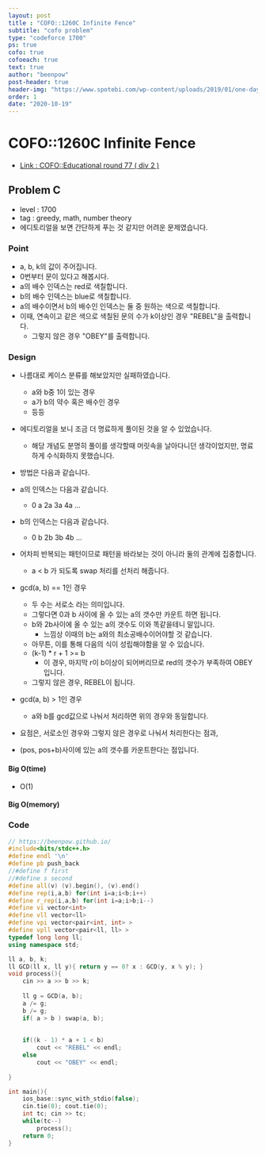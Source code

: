 ```yaml
---
layout: post
title : "COFO::1260C Infinite Fence"
subtitle: "cofo problem"
type: "codeforce 1700"
ps: true
cofo: true
cofoeach: true
text: true
author: "beenpow"
post-header: true
header-img: "https://www.spotebi.com/wp-content/uploads/2019/01/one-day-day-one-workout-motivation-spotebi.jpg"
order: 1
date: "2020-10-19"
---
```

# COFO::1260C Infinite Fence
- [Link : COFO::Educational round 77 ( div 2 )](https://codeforces.com/problemset/problem/1260/C)

## Problem C

- level : 1700
- tag : greedy, math, number theory
- 에디토리얼을 보면 간단하게 푸는 것 같지만 어려운 문제였습니다.

### Point
- a, b, k의 값이 주어집니다.
- 0번부터 문이 있다고 해봅시다.
- a의 배수 인덱스는 red로 색칠합니다.
- b의 배수 인덱스는 blue로 색칠합니다.
- a의 배수이면서 b의 배수인 인덱스는 둘 중 원하는 색으로 색칠합니다.
- 이때, 연속이고 같은 색으로 색칠된 문의 수가 k이상인 경우 "REBEL"을 출력합니다.
  - 그렇지 않은 경우 "OBEY"를 출력합니다.

### Design
- 나름대로 케이스 분류를 해보았지만 실패하였습니다.
  - a와 b중 1이 있는 경우 
  - a가 b의 약수 혹은 배수인 경우 
  - 등등
- 에디토리얼을 보니 조금 더 명료하게 풀이된 것을 알 수 있었습니다.
  - 해당 개념도 분명히 풀이를 생각할때 머릿속을 날아다니던 생각이었지만, 명료하게 수식화하지 못했습니다.

- 방법은 다음과 같습니다.
- a의 인덱스는 다음과 같습니다.
  - 0 a 2a 3a 4a ...
- b의 인덱스는 다음과 같습니다.
  - 0 b 2b 3b 4b ...
- 어차피 반복되는 패턴이므로 패턴을 바라보는 것이 아니라 둘의 관계에 집중합니다.
  - a < b 가 되도록 swap 처리를 선처리 해줍니다.
- gcd(a, b) == 1인 경우
  - 두 수는 서로소 라는 의미입니다.
  - 그렇다면 0과 b 사이에 올 수 있는 a의 갯수만 카운트 하면 됩니다.
  - b와 2b사이에 올 수 있는 a의 갯수도 이와 똑같을테니 말입니다.
    - 느낌상 이때의 b는 a와의 최소공배수이어야할 것 같습니다.
  - 아무튼, 이를 통해 다음의 식이 성립해야함을 알 수 있습니다.
  - (k-1) * r + 1 >= b
    - 이 경우, 마지막 r이 b이상이 되어버리므로 red의 갯수가 부족하여 OBEY입니다.
  - 그렇지 않은 경우, REBEL이 됩니다.
- gcd(a, b) > 1인 경우
  - a와 b를 gcd값으로 나눠서 처리하면 위의 경우와 동일합니다.
- 요점은, 서로소인 경우와 그렇지 않은 경우로 나눠서 처리한다는 점과,
- (pos, pos+b)사이에 있는 a의 갯수를 카운트한다는 점입니다.

#### Big O(time)
- O(1)

#### Big O(memory)

### Code

```cpp
// https://beenpow.github.io/
#include<bits/stdc++.h>
#define endl '\n'
#define pb push_back
//#define f first
//#define s second
#define all(v) (v).begin(), (v).end()
#define rep(i,a,b) for(int i=a;i<b;i++)
#define r_rep(i,a,b) for(int i=a;i>b;i--)
#define vi vector<int>
#define vll vector<ll>
#define vpi vector<pair<int, int> >
#define vpll vector<pair<ll, ll> >
typedef long long ll;
using namespace std;

ll a, b, k;
ll GCD(ll x, ll y){ return y == 0? x : GCD(y, x % y); }
void process(){
    cin >> a >> b >> k;
    
    ll g = GCD(a, b);
    a /= g;
    b /= g;
    if( a > b ) swap(a, b);
    
    
    if((k - 1) * a + 1 < b)
        cout << "REBEL" << endl;
    else
        cout << "OBEY" << endl;
    
}

int main(){
    ios_base::sync_with_stdio(false);
    cin.tie(0); cout.tie(0);
    int tc; cin >> tc;
    while(tc--)
        process();
    return 0;
}
```

